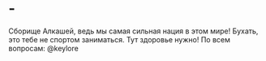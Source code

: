 # -
Сборище Алкашей, ведь мы самая сильная нация в этом мире!  Бухать, это тебе не спортом заниматься. Тут здоровье нужно!  По всем вопросам: @keylore
